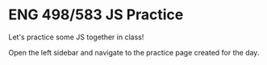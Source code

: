 # ENG 498/583 JS Practice

Let's practice some JS together in class!

Open the left sidebar and navigate to the practice page created for the day.

